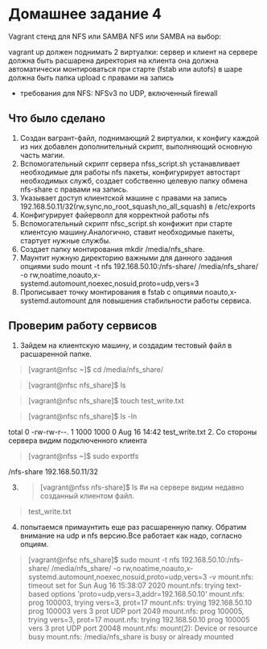 # Домашнее задание 4 #

Vagrant стенд для NFS или SAMBA
NFS или SAMBA на выбор:

vagrant up должен поднимать 2 виртуалки: сервер и клиент
на сервере должна быть расшарена директория
на клиента она должна автоматически монтироваться при старте (fstab или autofs)
в шаре должна быть папка upload с правами на запись
- требования для NFS: NFSv3 по UDP, включенный firewall

## Что было сделано ##
1. Создан вагрант-файл, поднимающий 2 виртуалки, к конфигу каждой из них  добавлен дополнительный скрипт, выполняющий основную часть магии.
2. Вспомогательный скрипт сервера nfss_script.sh устанавливает необходимые для работы nfs пакеты, конфигурирует автостарт необходимых служб, создает собственно 
целевую папку обмена nfs-share c правами на запись.
3. Указывает доступ клиентской машине с правами на запись 192.168.50.11/32(rw,sync,no_root_squash,no_all_squash) в /etc/exports
4. Конфигурирует файерволл для корректной работы nfs
5. Вспомогательный скрипт nfsc_script.sh конфижит при старте клиентсую машину.Аналогично, ставит необходимые пакеты, стартует нужные службы.
6. Создает папку монтирования mkdir /media/nfs_share.
7. Маунтит нужную директорию важными для данного задания опциями 
sudo mount -t nfs 192.168.50.10:/nfs-share/ /media/nfs_share/  -o rw,noatime,noauto,x-systemd.automount,noexec,nosuid,proto=udp,vers=3
8. Прописывает точку монтирования в fstab c опциями noauto,x-systemd.automount для повышения стабильности работы сервиса.

## Проверим работу сервисов ##
1. Зайдем на клиентскую машину, и создадим тестовый файл в расшаренной папке.
> [vagrant@nfsc ~]$ cd /media/nfs_share/

> [vagrant@nfsc nfs_share]$ ls

> [vagrant@nfsc nfs_share]$ touch test_write.txt

> [vagrant@nfsc nfs_share]$ ls -ln

total 0
-rw-rw-r--. 1 1000 1000 0 Aug 16 14:42 test_write.txt
2. Со стороны сервера видим подключенного клиента
> [vagrant@nfss ~]$ sudo exportfs 

/nfs-share    	192.168.50.11/32

3. > [vagrant@nfss nfs-share]$ ls    #и на сервере видим недавно созданный клиентом файл.
> test_write.txt
4. попытаемся примаунтить еще раз расшаренную папку. Обратим внимание на udp и nfs версию.Все работает как надо, согласно опциям.
> [vagrant@nfsc nfs_share]$ sudo mount -t nfs 192.168.50.10:/nfs-share/ /media/nfs_share/  -o rw,noatime,noauto,x-systemd.automount,noexec,nosuid,proto=udp,vers=3  -v
> mount.nfs: timeout set for Sun Aug 16 15:38:07 2020
> mount.nfs: trying text-based options 'proto=udp,vers=3,addr=192.168.50.10'
> mount.nfs: prog 100003, trying vers=3, prot=17
> mount.nfs: trying 192.168.50.10 prog 100003 vers 3 prot UDP port 2049
> mount.nfs: prog 100005, trying vers=3, prot=17
> mount.nfs: trying 192.168.50.10 prog 100005 vers 3 prot UDP port 20048
> mount.nfs: mount(2): Device or resource busy
> mount.nfs: /media/nfs_share is busy or already mounted 


